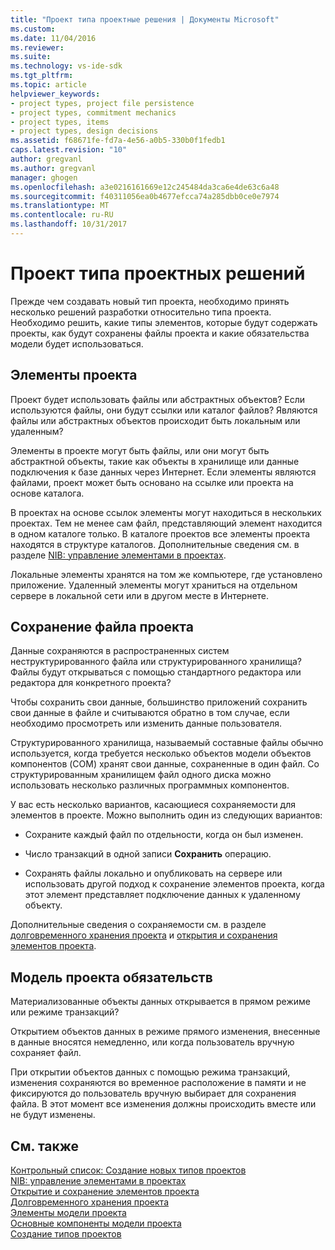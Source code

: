 ```yaml
---
title: "Проект типа проектные решения | Документы Microsoft"
ms.custom: 
ms.date: 11/04/2016
ms.reviewer: 
ms.suite: 
ms.technology: vs-ide-sdk
ms.tgt_pltfrm: 
ms.topic: article
helpviewer_keywords:
- project types, project file persistence
- project types, commitment mechanics
- project types, items
- project types, design decisions
ms.assetid: f68671fe-fd7a-4e56-a0b5-330b0f1fedb1
caps.latest.revision: "10"
author: gregvanl
ms.author: gregvanl
manager: ghogen
ms.openlocfilehash: a3e0216161669e12c245484da3ca6e4de63c6a48
ms.sourcegitcommit: f40311056ea0b4677efcca74a285dbb0ce0e7974
ms.translationtype: MT
ms.contentlocale: ru-RU
ms.lasthandoff: 10/31/2017
---
```

# <a name="project-type-design-decisions"></a>Проект типа проектных решений
Прежде чем создавать новый тип проекта, необходимо принять несколько решений разработки относительно типа проекта. Необходимо решить, какие типы элементов, которые будут содержать проекты, как будут сохранены файлы проекта и какие обязательства модели будет использоваться.  
  
## <a name="project-items"></a>Элементы проекта  
 Проект будет использовать файлы или абстрактных объектов? Если используются файлы, они будут ссылки или каталог файлов? Являются файлы или абстрактных объектов происходит быть локальным или удаленным?  
  
 Элементы в проекте могут быть файлы, или они могут быть абстрактной объекты, такие как объекты в хранилище или данные подключения к базе данных через Интернет. Если элементы являются файлами, проект может быть основано на ссылке или проекта на основе каталога.  
  
 В проектах на основе ссылок элементы могут находиться в нескольких проектах. Тем не менее сам файл, представляющий элемент находится в одном каталоге только. В каталоге проектов все элементы проекта находятся в структуре каталогов. Дополнительные сведения см. в разделе [NIB: управление элементами в проектах](http://msdn.microsoft.com/en-us/762e606b-7f44-4b66-97a1-e30a703654a0).  
  
 Локальные элементы хранятся на том же компьютере, где установлено приложение. Удаленный элементы могут храниться на отдельном сервере в локальной сети или в другом месте в Интернете.  
  
## <a name="project-file-persistence"></a>Сохранение файла проекта  
 Данные сохраняются в распространенных систем неструктурированного файла или структурированного хранилища? Файлы будут открываться с помощью стандартного редактора или редактора для конкретного проекта?  
  
 Чтобы сохранить свои данные, большинство приложений сохранить свои данные в файле и считываются обратно в том случае, если необходимо просмотреть или изменить данные пользователя.  
  
 Структурированного хранилища, называемый составные файлы обычно используется, когда требуется несколько объектов модели объектов компонентов (COM) хранят свои данные, сохраненные в один файл. Со структурированным хранилищем файл одного диска можно использовать несколько различных программных компонентов.  
  
 У вас есть несколько вариантов, касающиеся сохраняемости для элементов в проекте. Можно выполнить один из следующих вариантов:  
  
-   Сохраните каждый файл по отдельности, когда он был изменен.  
  
-   Число транзакций в одной записи **Сохранить** операцию.  
  
-   Сохранять файлы локально и опубликовать на сервере или использовать другой подход к сохранение элементов проекта, когда этот элемент представляет подключение данных к удаленному объекту.  
  
 Дополнительные сведения о сохраняемости см. в разделе [долговременного хранения проекта](../../extensibility/internals/project-persistence.md) и [открытия и сохранения элементов проекта](../../extensibility/internals/opening-and-saving-project-items.md).  
  
## <a name="project-commitment-model"></a>Модель проекта обязательств  
 Материализованные объекты данных открывается в прямом режиме или режиме транзакций?  
  
 Открытием объектов данных в режиме прямого изменения, внесенные в данные вносятся немедленно, или когда пользователь вручную сохраняет файл.  
  
 При открытии объектов данных с помощью режима транзакций, изменения сохраняются во временное расположение в памяти и не фиксируются до пользователь вручную выбирает для сохранения файла. В этот момент все изменения должны происходить вместе или не будут изменены.  
  
## <a name="see-also"></a>См. также  
 [Контрольный список: Создание новых типов проектов](../../extensibility/internals/checklist-creating-new-project-types.md)   
 [NIB: управление элементами в проектах](http://msdn.microsoft.com/en-us/762e606b-7f44-4b66-97a1-e30a703654a0)   
 [Открытие и сохранение элементов проекта](../../extensibility/internals/opening-and-saving-project-items.md)   
 [Долговременного хранения проекта](../../extensibility/internals/project-persistence.md)   
 [Элементы модели проекта](../../extensibility/internals/elements-of-a-project-model.md)   
 [Основные компоненты модели проекта](../../extensibility/internals/project-model-core-components.md)   
 [Создание типов проектов](../../extensibility/internals/creating-project-types.md)